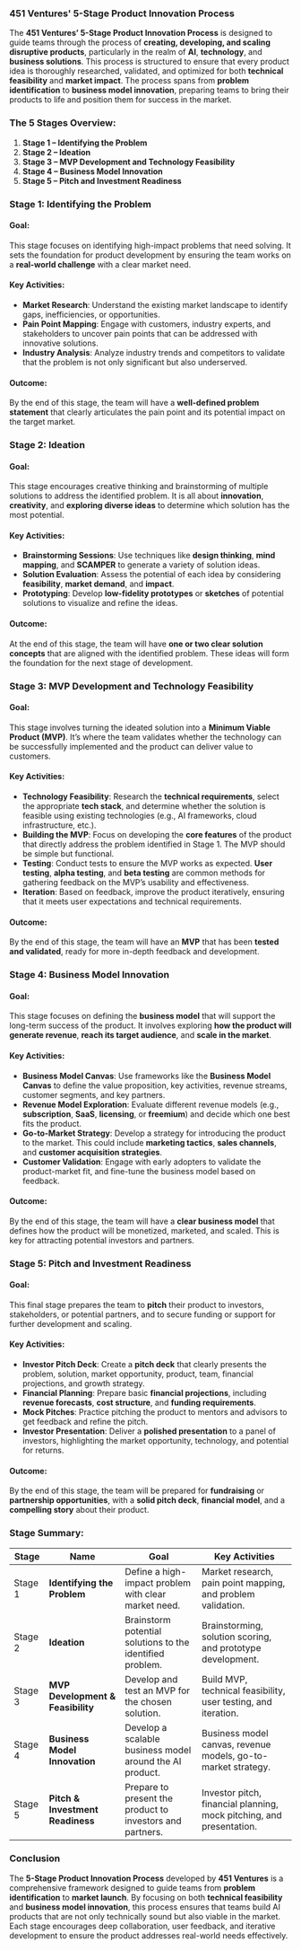 ### **451 Ventures' 5-Stage Product Innovation Process**

The **451 Ventures’ 5-Stage Product Innovation Process** is designed to guide teams through the process of **creating, developing, and scaling disruptive products**, particularly in the realm of **AI**, **technology**, and **business solutions**. This process is structured to ensure that every product idea is thoroughly researched, validated, and optimized for both **technical feasibility** and **market impact**. The process spans from **problem identification** to **business model innovation**, preparing teams to bring their products to life and position them for success in the market.

### **The 5 Stages Overview**:

1. **Stage 1 – Identifying the Problem**
2. **Stage 2 – Ideation**
3. **Stage 3 – MVP Development and Technology Feasibility**
4. **Stage 4 – Business Model Innovation**
5. **Stage 5 – Pitch and Investment Readiness**


### **Stage 1: Identifying the Problem**

#### **Goal**:

This stage focuses on identifying high-impact problems that need solving. It sets the foundation for product development by ensuring the team works on a **real-world challenge** with a clear market need.

#### **Key Activities**:

* **Market Research**: Understand the existing market landscape to identify gaps, inefficiencies, or opportunities.
* **Pain Point Mapping**: Engage with customers, industry experts, and stakeholders to uncover pain points that can be addressed with innovative solutions.
* **Industry Analysis**: Analyze industry trends and competitors to validate that the problem is not only significant but also underserved.

#### **Outcome**:

By the end of this stage, the team will have a **well-defined problem statement** that clearly articulates the pain point and its potential impact on the target market.


### **Stage 2: Ideation**

#### **Goal**:

This stage encourages creative thinking and brainstorming of multiple solutions to address the identified problem. It is all about **innovation**, **creativity**, and **exploring diverse ideas** to determine which solution has the most potential.

#### **Key Activities**:

* **Brainstorming Sessions**: Use techniques like **design thinking**, **mind mapping**, and **SCAMPER** to generate a variety of solution ideas.
* **Solution Evaluation**: Assess the potential of each idea by considering **feasibility**, **market demand**, and **impact**.
* **Prototyping**: Develop **low-fidelity prototypes** or **sketches** of potential solutions to visualize and refine the ideas.

#### **Outcome**:

At the end of this stage, the team will have **one or two clear solution concepts** that are aligned with the identified problem. These ideas will form the foundation for the next stage of development.


### **Stage 3: MVP Development and Technology Feasibility**

#### **Goal**:

This stage involves turning the ideated solution into a **Minimum Viable Product (MVP)**. It’s where the team validates whether the technology can be successfully implemented and the product can deliver value to customers.

#### **Key Activities**:

* **Technology Feasibility**: Research the **technical requirements**, select the appropriate **tech stack**, and determine whether the solution is feasible using existing technologies (e.g., AI frameworks, cloud infrastructure, etc.).
* **Building the MVP**: Focus on developing the **core features** of the product that directly address the problem identified in Stage 1. The MVP should be simple but functional.
* **Testing**: Conduct tests to ensure the MVP works as expected. **User testing**, **alpha testing**, and **beta testing** are common methods for gathering feedback on the MVP’s usability and effectiveness.
* **Iteration**: Based on feedback, improve the product iteratively, ensuring that it meets user expectations and technical requirements.

#### **Outcome**:

By the end of this stage, the team will have an **MVP** that has been **tested and validated**, ready for more in-depth feedback and development.


### **Stage 4: Business Model Innovation**

#### **Goal**:

This stage focuses on defining the **business model** that will support the long-term success of the product. It involves exploring **how the product will generate revenue**, **reach its target audience**, and **scale in the market**.

#### **Key Activities**:

* **Business Model Canvas**: Use frameworks like the **Business Model Canvas** to define the value proposition, key activities, revenue streams, customer segments, and key partners.
* **Revenue Model Exploration**: Evaluate different revenue models (e.g., **subscription**, **SaaS**, **licensing**, or **freemium**) and decide which one best fits the product.
* **Go-to-Market Strategy**: Develop a strategy for introducing the product to the market. This could include **marketing tactics**, **sales channels**, and **customer acquisition strategies**.
* **Customer Validation**: Engage with early adopters to validate the product-market fit, and fine-tune the business model based on feedback.

#### **Outcome**:

By the end of this stage, the team will have a **clear business model** that defines how the product will be monetized, marketed, and scaled. This is key for attracting potential investors and partners.


### **Stage 5: Pitch and Investment Readiness**

#### **Goal**:

This final stage prepares the team to **pitch** their product to investors, stakeholders, or potential partners, and to secure funding or support for further development and scaling.

#### **Key Activities**:

* **Investor Pitch Deck**: Create a **pitch deck** that clearly presents the problem, solution, market opportunity, product, team, financial projections, and growth strategy.
* **Financial Planning**: Prepare basic **financial projections**, including **revenue forecasts**, **cost structure**, and **funding requirements**.
* **Mock Pitches**: Practice pitching the product to mentors and advisors to get feedback and refine the pitch.
* **Investor Presentation**: Deliver a **polished presentation** to a panel of investors, highlighting the market opportunity, technology, and potential for returns.

#### **Outcome**:

By the end of this stage, the team will be prepared for **fundraising** or **partnership opportunities**, with a **solid pitch deck**, **financial model**, and a **compelling story** about their product.


### **Stage Summary**:

| Stage   | Name                              | Goal                                                      | Key Activities                                                       |
| ------- | --------------------------------- | --------------------------------------------------------- | -------------------------------------------------------------------- |
| Stage 1 | **Identifying the Problem**       | Define a high-impact problem with clear market need.      | Market research, pain point mapping, and problem validation.         |
| Stage 2 | **Ideation**                      | Brainstorm potential solutions to the identified problem. | Brainstorming, solution scoring, and prototype development.          |
| Stage 3 | **MVP Development & Feasibility** | Develop and test an MVP for the chosen solution.          | Build MVP, technical feasibility, user testing, and iteration.       |
| Stage 4 | **Business Model Innovation**     | Develop a scalable business model around the AI product.  | Business model canvas, revenue models, go-to-market strategy.        |
| Stage 5 | **Pitch & Investment Readiness**  | Prepare to present the product to investors and partners. | Investor pitch, financial planning, mock pitching, and presentation. |


### **Conclusion**

The **5-Stage Product Innovation Process** developed by **451 Ventures** is a comprehensive framework designed to guide teams from **problem identification** to **market launch**. By focusing on both **technical feasibility** and **business model innovation**, this process ensures that teams build AI products that are not only technically sound but also viable in the market. Each stage encourages deep collaboration, user feedback, and iterative development to ensure the product addresses real-world needs effectively.
